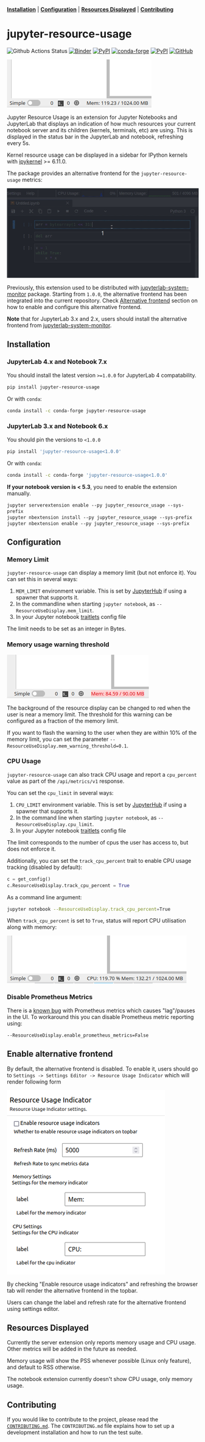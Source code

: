 **[Installation](#installation)** |
**[Configuration](#configuration)** |
**[Resources Displayed](#resources-displayed)** |
**[Contributing](#contributing)**

# jupyter-resource-usage

![Github Actions Status](https://github.com/jupyter-server/jupyter-resource-usage/workflows/Tests/badge.svg)
[![Binder](https://mybinder.org/badge_logo.svg)](https://mybinder.org/v2/gh/jupyter-server/jupyter-resource-usage/main)
[![PyPI](https://img.shields.io/pypi/v/jupyter-resource-usage)](https://pypi.python.org/pypi/jupyter-resource-usage)
[![conda-forge](https://img.shields.io/conda/vn/conda-forge/jupyter-resource-usage.svg)](https://anaconda.org/conda-forge/jupyter-resource-usage)
[![PyPI](https://img.shields.io/pypi/l/jupyter-resource-usage)](https://pypi.python.org/pypi/jupyter-resource-usage)
[![GitHub](https://img.shields.io/badge/issue_tracking-github-blue?logo=github)](https://github.com/jupyter-server/jupyter-resource-usage/issues)

![Screenshot with memory limit](./doc/statusbar.png)

Jupyter Resource Usage is an extension for Jupyter Notebooks and JupyterLab that
displays an indication of how much resources your current notebook server and
its children (kernels, terminals, etc) are using. This is displayed in the
status bar in the JupyterLab and notebook, refreshing every 5s.

Kernel resource usage can be displayed in a sidebar for IPython kernels with
[ipykernel](https://github.com/ipython/ipykernel) >= 6.11.0.

The package provides an alternative frontend for the `jupyter-resource-usage` metrics:

![screencast](./doc/topbar.gif)

Previously, this extension used to be distributed with
[jupyterlab-system-monitor](https://github.com/jtpio/jupyterlab-system-monitor) package.
Starting from `1.0.0`, the alternative frontend has been integrated into the
current repository. Check [Alternative frontend](#enable-alternative-frontend) section
on how to enable and configure this alternative frontend.

**Note** that for JupyterLab 3.x and 2.x, users should install the alternative frontend
from [jupyterlab-system-monitor](https://github.com/jtpio/jupyterlab-system-monitor).

## Installation

### JupyterLab 4.x and Notebook 7.x

You should install the latest version `>=1.0.0` for JupyterLab 4 compatability.

```bash
pip install jupyter-resource-usage
```

Or with `conda`:

```bash
conda install -c conda-forge jupyter-resource-usage
```

### JupyterLab 3.x and Notebook 6.x

You should pin the versions to `<1.0.0`

```bash
pip install 'jupyter-resource-usage<1.0.0'
```

Or with `conda`:

```bash
conda install -c conda-forge 'jupyter-resource-usage<1.0.0'
```

**If your notebook version is < 5.3**, you need to enable the extension manually.

```
jupyter serverextension enable --py jupyter_resource_usage --sys-prefix
jupyter nbextension install --py jupyter_resource_usage --sys-prefix
jupyter nbextension enable --py jupyter_resource_usage --sys-prefix
```

## Configuration

### Memory Limit

`jupyter-resource-usage` can display a memory limit (but not enforce it). You can set this
in several ways:

1. `MEM_LIMIT` environment variable. This is set by [JupyterHub](https://github.com/jupyterhub/jupyterhub/)
   if using a spawner that supports it.
2. In the commandline when starting `jupyter notebook`, as `--ResourceUseDisplay.mem_limit`.
3. In your Jupyter notebook [traitlets](https://traitlets.readthedocs.io/en/stable/) config file

The limit needs to be set as an integer in Bytes.

### Memory usage warning threshold

![Screenshot with memory warning](./doc/statusbar-warn.png)

The background of the resource display can be changed to red when the user is near a memory limit.
The threshold for this warning can be configured as a fraction of the memory limit.

If you want to flash the warning to the user when they are within 10% of the memory limit, you
can set the parameter `--ResourceUseDisplay.mem_warning_threshold=0.1`.

### CPU Usage

`jupyter-resource-usage` can also track CPU usage and report a `cpu_percent` value as part of the `/api/metrics/v1` response.

You can set the `cpu_limit` in several ways:

1. `CPU_LIMIT` environment variable. This is set by [JupyterHub](https://github.com/jupyterhub/jupyterhub/)
   if using a spawner that supports it.
2. In the command line when starting `jupyter notebook`, as `--ResourceUseDisplay.cpu_limit`.
3. In your Jupyter notebook [traitlets](https://traitlets.readthedocs.io/en/stable/) config file

The limit corresponds to the number of cpus the user has access to, but does not enforce it.

Additionally, you can set the `track_cpu_percent` trait to enable CPU usage tracking (disabled by default):

```python
c = get_config()
c.ResourceUseDisplay.track_cpu_percent = True
```

As a command line argument:

```bash
jupyter notebook --ResourceUseDisplay.track_cpu_percent=True
```

When `track_cpu_percent` is set to `True`, status will report CPU utilisation along with
memory:

![Screenshot with CPU and memory](./doc/statusbar-cpu.png)

### Disable Prometheus Metrics

There is a [known bug](https://github.com/jupyter-server/jupyter-resource-usage/issues/123) with Prometheus metrics which
causes "lag"/pauses in the UI. To workaround this you can disable Prometheus metric reporting using:

```
--ResourceUseDisplay.enable_prometheus_metrics=False
```

## Enable alternative frontend

By default, the alternative frontend is disabled. To enable it, users should go to
`Settings -> Settings Editor -> Resource Usage Indicator` which will render following
form

![jupyterlab_setting](./doc/settings.png)

By checking "Enable resource usage indicators" and refreshing the browser tab will
render the alternative frontend in the topbar.

Users can change the label and refresh rate for the alternative frontend using settings
editor.

## Resources Displayed

Currently the server extension only reports memory usage and CPU usage. Other metrics will be added in the future as needed.

Memory usage will show the PSS whenever possible (Linux only feature), and default to RSS otherwise.

The notebook extension currently doesn't show CPU usage, only memory usage.

## Contributing

If you would like to contribute to the project, please read the [`CONTRIBUTING.md`](CONTRIBUTING.md). The `CONTRIBUTING.md` file
explains how to set up a development installation and how to run the test suite.
